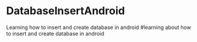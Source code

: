 # DatabaseInsertAndroid
Learning how to insert and create database in android
#learning about how to insert and create database in android

